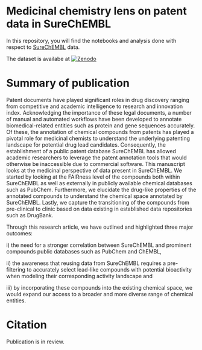 # Medicinal chemistry lens on patent data in SureChEMBL

In this repository, you will find the notebooks and analysis done with respect to [SureChEMBL](https://www.surechembl.org/) data.

The dataset is availabe at [![Zenodo](https://zenodo.org/badge/DOI/10.5281/zenodo.10210062.svg)](https://doi.org/10.5281/zenodo.10210062)

# Summary of publication

Patent documents have played significant roles in drug discovery ranging from competitive and academic intelligence to research and innovation index. Acknowledging the importance of these legal documents, a number of manual and automated workflows have been developed to annotate biomedical-related entities such as protein and gene sequences accurately. Of these, the annotation of chemical compounds from patents has played a pivotal role for medicinal chemists to understand the underlying patenting landscape for potential drug lead candidates. Consequently, the establishment of a public patent database SureChEMBL has allowed academic researchers to leverage the patent annotation tools that would otherwise be inaccessible due to commercial software. This manuscript looks at the medicinal perspective of data present in SureChEMBL. We started by looking at the FAIRness level of the compounds both within SureChEMBL as well as externally in publicly available chemical databases such as PubChem. Furthermore, we elucidate the drug-like properties of the annotated compounds to understand the chemical space annotated by SureChEMBL. Lastly, we capture the transitioning of the compounds from pre-clinical to clinic based on data existing in established data repositories such as DrugBank. 

Through this research article, we have outlined and highlighted three major outcomes: 

i) the need for a stronger correlation between SureChEMBL and prominent compounds public databases such as PubChem and ChEMBL, 

ii) the awareness that reusing data from SureChEMBL requires a pre-filtering to accurately select lead-like compounds with potential bioactivity when modeling their corresponding activity landscape and

iii) by incorporating these compounds into the existing chemical space, we would expand our access to a broader and more diverse range of chemical entities.

# Citation
Publication is in review.






